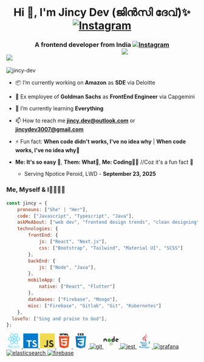 <h1 align="center">Hi 👋, I'm Jincy Dev (ജിൻസി ദേവ്)✨ <a href="https://www.instagram.com/___jincy_dev___/" target="_blank">
        <img src="https://media.giphy.com/media/XLRVGW0vOIpxqudH40/giphy.gif" alt="Instagram" width="50" />
    </a></h1>
<h3 align="center">A frontend developer from India  <a href="https://www.linkedin.com/in/jincydev" target="_blank">
        <img src="https://media.giphy.com/media/jPK3EsIGS9f8YAp2Fa/giphy.gif" alt="Instagram" width="20"/>
    </a> <img src="https://media.giphy.com/media/65HR2UL6nn6XMSUoRA/giphy.gif" align = 'right' width="200"></h3>
  <img src="https://media.giphy.com/media/1V3KXtMHJq2YPK7xyl/giphy.gif" width="50"/>

<p align="left"> <img src="https://komarev.com/ghpvc/?username=jincy-dev&label=Profile%20views&color=0e75b6&style=flat" alt="jincy-dev" /> </p>

- 📦 I’m currently working on **Amazon** as **SDE** via Deloitte

- 🔭 Ex employee of **Goldman Sachs** as **FrontEnd Engineer** via Capgemini

- 🌱 I’m currently learning **Everything**

- 📫 How to reach me **jincy.dev@outlook.com** or **jincydev3007@gmail.com**

- ⚡ Fun fact:  **When code didn't works, I've no idea why** | **When code works, I've no idea why🤯**
- **Me: It's so easy 👻**, **Them: What🧐**, **Me: Coding😵‍💫** //Coz it's a fun fact 🤣


  - Serving Npotice Peroid, LWD - **September 23, 2025** 


<h3>Me, Myself & I🌊🐇🫧🎤 </h3>

```javascript
const jincy = {
    pronouns: ["She" | "Her"],
    code: ["Javascript", "Typescript", "Java"],
    askMeAbout: ["web dev", "frontend design trends", "clean designing"],
    technologies: {
        frontEnd: {
            js: ["React", "Next.js"],
            css: ["Bootstrap", "Tailwind", "Material UI", "SCSS"]
        },
        backEnd: {
            js: ["Node", "Java"],
        },
        mobileApp: {
            native: ["React", "Flutter"]
        },
        databases: ["Firebase", "Mongo"],
        misc: ["Firebase", "Gitlab", "Git", "Kubernetes"]
    },
  loveTo: ["Sing and praise to God"],
};
```

<p align="left">
<a href="https://reactjs.org/" target="_blank" rel="noreferrer"> <img src="https://raw.githubusercontent.com/devicons/devicon/master/icons/react/react-original-wordmark.svg" alt="react" width="40" height="40"/> </a>   <a href="https://www.typescriptlang.org/" target="_blank" rel="noreferrer"> <img src="https://raw.githubusercontent.com/devicons/devicon/master/icons/typescript/typescript-original.svg" alt="typescript" width="40" height="40"/> </a>    <a href="https://developer.mozilla.org/en-US/docs/Web/JavaScript" target="_blank" rel="noreferrer"> <img src="https://raw.githubusercontent.com/devicons/devicon/master/icons/javascript/javascript-original.svg" alt="javascript" width="40" height="40"/> </a>     <a href="https://www.w3.org/html/" target="_blank" rel="noreferrer"> <img src="https://raw.githubusercontent.com/devicons/devicon/master/icons/html5/html5-original-wordmark.svg" alt="html5" width="40" height="40"/> </a> <a href="https://www.w3schools.com/css/" target="_blank" rel="noreferrer"> <img src="https://raw.githubusercontent.com/devicons/devicon/master/icons/css3/css3-original-wordmark.svg" alt="css3" width="40" height="40"/> </a>
<a href="https://git-scm.com/" target="_blank" rel="noreferrer"> <img src="https://www.vectorlogo.zone/logos/git-scm/git-scm-icon.svg" alt="git" width="40" height="40"/> 
<a href="https://nodejs.org" target="_blank" rel="noreferrer"> <img src="https://raw.githubusercontent.com/devicons/devicon/master/icons/nodejs/nodejs-original-wordmark.svg" alt="nodejs" width="40" height="40"/> </a> 
  <a href="https://jestjs.io" target="_blank" rel="noreferrer"> <img src="https://www.vectorlogo.zone/logos/jestjsio/jestjsio-icon.svg" alt="jest" width="40" height="40"/> </a> 
<a href="https://www.java.com" target="_blank" rel="noreferrer"> <img src="https://raw.githubusercontent.com/devicons/devicon/master/icons/java/java-original.svg" alt="java" width="40" height="40"/> </a> 
  </a> <a href="https://grafana.com" target="_blank" rel="noreferrer"> <img src="https://www.vectorlogo.zone/logos/grafana/grafana-icon.svg" alt="grafana" width="40" height="40"/> </a> 
  <a href="https://www.elastic.co" target="_blank" rel="noreferrer"> <img src="https://www.vectorlogo.zone/logos/elastic/elastic-icon.svg" alt="elasticsearch" width="40" height="40"/> </a> 
<a href="https://firebase.google.com/" target="_blank" rel="noreferrer"> <img src="https://www.vectorlogo.zone/logos/firebase/firebase-icon.svg" alt="firebase" width="40" height="40"/> </a>
</p>


